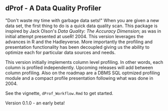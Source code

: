 
<!-- README.md is generated from README.Rmd. Please edit that file -->
dProf - A Data Quality Profiler
-------------------------------

"Don't waste my time with garbage data sets!" When you are given a new data set, the first thing to do is a quick data quality scan. This package is inspired by Jack Olson's *Data Quality: The Accuracy Dimension*; as was in initial attempt presented at useR! 2004. This version leverages the advances in R and the Hadleyverse. More importantly the profiling and presentation functionality has been decoupled giving us the ability to optimize each for particular data sources and needs.

This version initially implements column level profiling. In other words, each column is profiled independently. Upcoming releases will add between column profiling. Also on the roadmap are a DBMS SQL optmized profiling module and a compact profile presentation following what was done in 2004.

See the vignette, `dProf_Workflow.Rmd` to get started.

Version 0.1.0 - an early beta!
